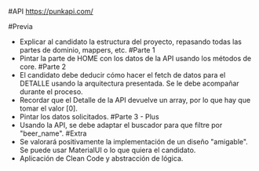 #API
https://punkapi.com/

#Previa
- Explicar al candidato la estructura del proyecto, repasando todas las partes de dominio, mappers, etc.
#Parte 1
- Pintar la parte de HOME con los datos de la API usando los métodos de core.
#Parte 2
- El candidato debe deducir cómo hacer el fetch de datos para el DETALLE usando la arquitectura presentada. Se le debe acompañar durante el proceso.
- Recordar que el Detalle de la API devuelve un array, por lo que hay que tomar el valor [0].
- Pintar los datos solicitados.
#Parte 3 - Plus
- Usando la API, se debe adaptar el buscador para que filtre por "beer_name".
#Extra
- Se valorará positivamente la implementación de un diseño "amigable". Se puede usar MaterialUI o lo que quiera el candidato.
- Aplicación de Clean Code y abstracción de lógica.
